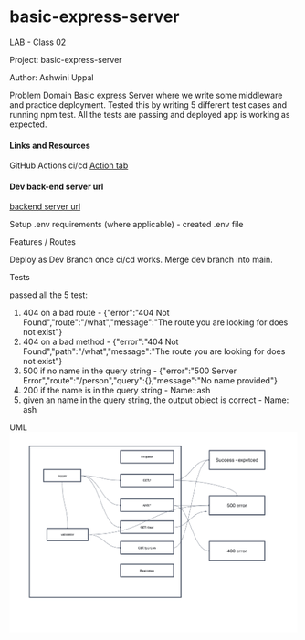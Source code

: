 
# basic-express-server

LAB - Class 02

Project: basic-express-server

Author: Ashwini Uppal

Problem Domain
Basic express Server where we write some middleware and practice deployment. Tested this by writing 5 different test cases and running npm test. All the tests are passing and deployed app is working as expected.

#### Links and Resources
GitHub Actions ci/cd
 [Action tab](https://github.com/ashuppal/basic-express-server/actions)

#### Dev back-end server url
 [backend server url](https://lab02-dev.onrender.com)


Setup
.env requirements (where applicable) - created .env file

Features / Routes

Deploy as Dev Branch once ci/cd works. Merge dev branch into main.

Tests

passed all the 5 test:
1. 404 on a bad route - {"error":"404 Not Found","route":"/what","message":"The route you are looking for does not exist"}
2. 404 on a bad method - {"error":"404 Not Found","path":"/what","message":"The route you are looking for does not exist"}
3. 500 if no name in the query string - {"error":"500 Server Error","route":"/person","query":{},"message":"No name provided"}
4. 200 if the name is in the query string - Name: ash
5. given an name in the query string, the output object is correct - Name: ash

UML
![UML](./assets/UML.png)

